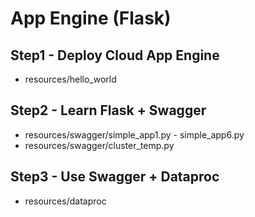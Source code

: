 # App Engine (Flask)

## Step1 - Deploy Cloud App Engine
- resources/hello_world

## Step2 - Learn Flask + Swagger 
- resources/swagger/simple_app1.py - simple_app6.py
- resources/swagger/cluster_temp.py

## Step3 - Use Swagger + Dataproc
- resources/dataproc




